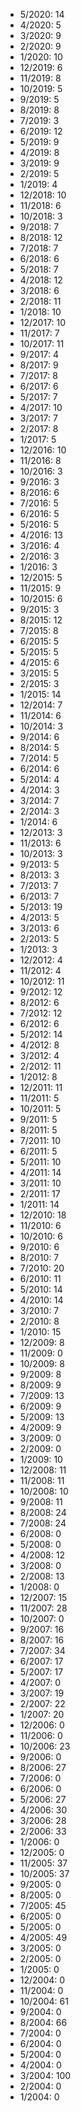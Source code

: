 *  5/2020: 14
*  4/2020: 5
*  3/2020: 9
*  2/2020: 9
*  1/2020: 10
*  12/2019: 6
*  11/2019: 8
*  10/2019: 5
*  9/2019: 5
*  8/2019: 8
*  7/2019: 3
*  6/2019: 12
*  5/2019: 9
*  4/2019: 8
*  3/2019: 9
*  2/2019: 5
*  1/2019: 4
*  12/2018: 10
*  11/2018: 6
*  10/2018: 3
*  9/2018: 7
*  8/2018: 12
*  7/2018: 7
*  6/2018: 6
*  5/2018: 7
*  4/2018: 12
*  3/2018: 6
*  2/2018: 11
*  1/2018: 10
*  12/2017: 10
*  11/2017: 7
*  10/2017: 11
*  9/2017: 4
*  8/2017: 9
*  7/2017: 8
*  6/2017: 6
*  5/2017: 7
*  4/2017: 10
*  3/2017: 7
*  2/2017: 8
*  1/2017: 5
*  12/2016: 10
*  11/2016: 8
*  10/2016: 3
*  9/2016: 3
*  8/2016: 6
*  7/2016: 5
*  6/2016: 5
*  5/2016: 5
*  4/2016: 13
*  3/2016: 4
*  2/2016: 3
*  1/2016: 3
*  12/2015: 5
*  11/2015: 9
*  10/2015: 6
*  9/2015: 3
*  8/2015: 12
*  7/2015: 8
*  6/2015: 5
*  5/2015: 5
*  4/2015: 6
*  3/2015: 5
*  2/2015: 3
*  1/2015: 14
*  12/2014: 7
*  11/2014: 6
*  10/2014: 3
*  9/2014: 6
*  8/2014: 5
*  7/2014: 5
*  6/2014: 6
*  5/2014: 4
*  4/2014: 3
*  3/2014: 7
*  2/2014: 3
*  1/2014: 6
*  12/2013: 3
*  11/2013: 6
*  10/2013: 3
*  9/2013: 5
*  8/2013: 3
*  7/2013: 7
*  6/2013: 7
*  5/2013: 19
*  4/2013: 5
*  3/2013: 6
*  2/2013: 5
*  1/2013: 3
*  12/2012: 4
*  11/2012: 4
*  10/2012: 11
*  9/2012: 12
*  8/2012: 6
*  7/2012: 12
*  6/2012: 6
*  5/2012: 14
*  4/2012: 8
*  3/2012: 4
*  2/2012: 11
*  1/2012: 8
*  12/2011: 11
*  11/2011: 5
*  10/2011: 5
*  9/2011: 5
*  8/2011: 5
*  7/2011: 10
*  6/2011: 5
*  5/2011: 10
*  4/2011: 14
*  3/2011: 10
*  2/2011: 17
*  1/2011: 14
*  12/2010: 18
*  11/2010: 6
*  10/2010: 6
*  9/2010: 6
*  8/2010: 7
*  7/2010: 20
*  6/2010: 11
*  5/2010: 14
*  4/2010: 14
*  3/2010: 7
*  2/2010: 8
*  1/2010: 15
*  12/2009: 8
*  11/2009: 0
*  10/2009: 8
*  9/2009: 8
*  8/2009: 9
*  7/2009: 13
*  6/2009: 9
*  5/2009: 13
*  4/2009: 9
*  3/2009: 0
*  2/2009: 0
*  1/2009: 10
*  12/2008: 11
*  11/2008: 11
*  10/2008: 10
*  9/2008: 11
*  8/2008: 24
*  7/2008: 24
*  6/2008: 0
*  5/2008: 0
*  4/2008: 12
*  3/2008: 0
*  2/2008: 13
*  1/2008: 0
*  12/2007: 15
*  11/2007: 28
*  10/2007: 0
*  9/2007: 16
*  8/2007: 16
*  7/2007: 34
*  6/2007: 17
*  5/2007: 17
*  4/2007: 0
*  3/2007: 19
*  2/2007: 22
*  1/2007: 20
*  12/2006: 0
*  11/2006: 0
*  10/2006: 23
*  9/2006: 0
*  8/2006: 27
*  7/2006: 0
*  6/2006: 0
*  5/2006: 27
*  4/2006: 30
*  3/2006: 28
*  2/2006: 33
*  1/2006: 0
*  12/2005: 0
*  11/2005: 37
*  10/2005: 37
*  9/2005: 0
*  8/2005: 0
*  7/2005: 45
*  6/2005: 0
*  5/2005: 0
*  4/2005: 49
*  3/2005: 0
*  2/2005: 0
*  1/2005: 0
*  12/2004: 0
*  11/2004: 0
*  10/2004: 61
*  9/2004: 0
*  8/2004: 66
*  7/2004: 0
*  6/2004: 0
*  5/2004: 0
*  4/2004: 0
*  3/2004: 100
*  2/2004: 0
*  1/2004: 0